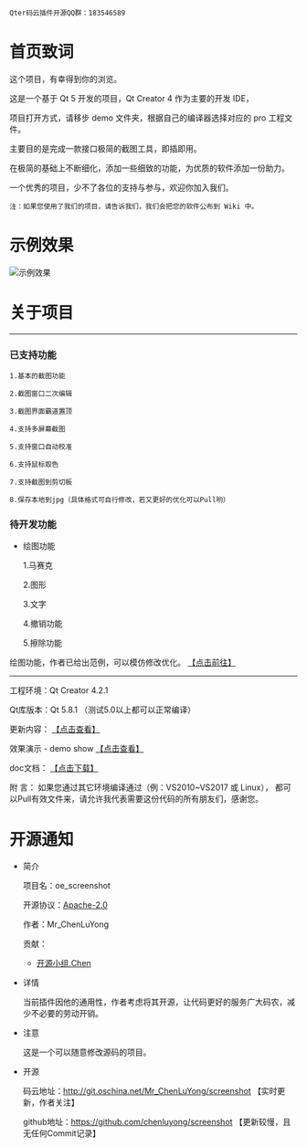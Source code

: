 
`Qter码云插件开源QQ群：183546589﻿`


# 首页致词

这个项目，有幸得到你的浏览。

这是一个基于 Qt 5 开发的项目，Qt Creator 4 作为主要的开发 IDE，

项目打开方式，请移步 demo 文件夹，根据自己的编译器选择对应的 pro 工程文件。

主要目的是完成一款接口极简的截图工具，即插即用。

在极简的基础上不断细化，添加一些细致的功能，为优质的软件添加一份助力。

一个优秀的项目，少不了各位的支持与参与，欢迎你加入我们。

`注：如果您使用了我们的项目，请告诉我们，我们会把您的软件公布到 Wiki 中。`

# 示例效果

![示例效果](http://img.blog.csdn.net/20170427214737758?watermark/2/text/aHR0cDovL2Jsb2cuY3Nkbi5uZXQvQ1NORF9BeW8=/font/5a6L5L2T/fontsize/400/fill/I0JBQkFCMA==/dissolve/70/gravity/SouthEast "OEScreenshot")


# 关于项目
----

### 已支持功能

    1.基本的截图功能
   
    2.截图窗口二次编辑

    3.截图界面霸道置顶

    4.支持多屏幕截图

    5.支持窗口自动校准

    6.支持鼠标取色

    7.支持截图到剪切板

    8.保存本地到jpg（具体格式可自行修改，若又更好的优化可以Pull哟）

### 待开发功能

- 绘图功能

     1.马赛克

     2.图形

     3.文字

     4.撤销功能

     5.擦除功能

绘图功能，作者已给出范例，可以模仿修改优化。  [【点击前往】](http://git.oschina.net/Mr_ChenLuYong/screenshot/blob/master/src/oescreenshot/oemodelview.cpp)


----

工程环境：Qt Creator 4.2.1

Qt库版本：Qt 5.8.1 （测试5.0以上都可以正常编译）

更新内容： [【点击查看】](https://git.oschina.net/Mr_ChenLuYong/screenshot/tree/master/doc)



效果演示 - demo show [【点击查看】](https://git.oschina.net/Mr_ChenLuYong/screenshot/tree/master/doc)


doc文档： [【点击下载】](http://git.oschina.net/Mr_ChenLuYong/screenshot/attach_files/download?i=80250&u=http%3A%2F%2Ffiles.git.oschina.net%2Fgroup1%2FM00%2F01%2F32%2FPaAvDFkEMRiAU8ApAAR5kUgxDQw424.zip%3Ftoken%3D24f7dad07568a7807aa4e6e7407e5bec%26ts%3D1493447261%26attname%3Ddoc.zip)


附   言： 如果您通过其它环境编译通过（例：VS2010~VS2017 或 Linux）， 都可以Pull有效文件来，请允许我代表需要这份代码的所有朋友们，感谢您。




# 开源通知

- 简介

    项目名：oe_screenshot

    开源协议：[Apache-2.0](https://git.oschina.net/Mr_ChenLuYong/screenshot/blob/master/LICENSE%20-%20Chinese?dir=0&filepath=LICENSE+-+Chinese&oid=e397dfabe7c0920e5f34e505f9a4695bcb897752&sha=8ea256ada89ab0bd9c57f5cbfed29974ecf7f24c)

    作者：Mr_ChenLuYong

    贡献：

     - [开源小组.Chen](http://blog.csdn.net/csnd_ayo)



- 详情

    当前插件因他的通用性，作者考虑将其开源，让代码更好的服务广大码农，减少不必要的劳动开销。


- 注意
  
    这是一个可以随意修改源码的项目。


- 开源

    码云地址：http://git.oschina.net/Mr_ChenLuYong/screenshot  【实时更新，作者关注】

    github地址：https://github.com/chenluyong/screenshot    【更新较慢，且无任何Commit记录】